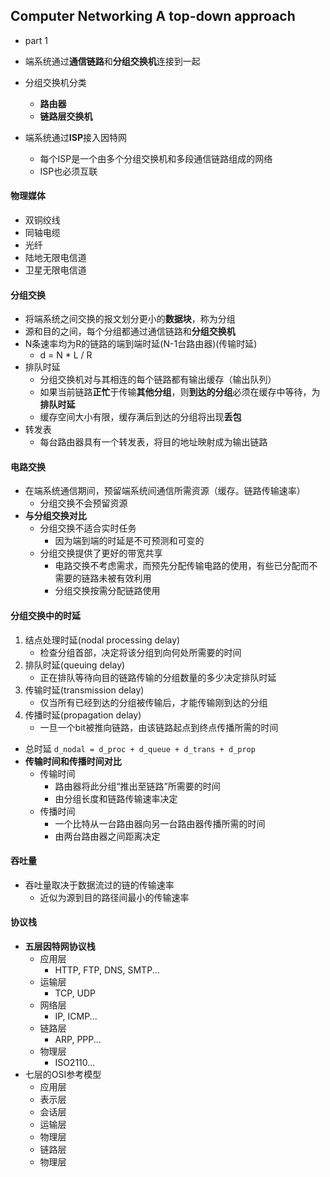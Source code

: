 ## Computer Networking A top-down approach
* part 1


* 端系统通过**通信链路**和**分组交换机**连接到一起
* 分组交换机分类
    * **路由器**
    * **链路层交换机**
* 端系统通过**ISP**接入因特网
    * 每个ISP是一个由多个分组交换机和多段通信链路组成的网络
    * ISP也必须互联

#### 物理媒体
* 双铜绞线
* 同轴电缆
* 光纤
* 陆地无限电信道
* 卫星无限电信道


#### 分组交换
* 将端系统之间交换的报文划分更小的**数据块**，称为分组
* 源和目的之间，每个分组都通过通信链路和**分组交换机**
* N条速率均为R的链路的端到端时延(N-1台路由器)(传输时延)
    * d = N * L / R
* 排队时延
    * 分组交换机对与其相连的每个链路都有输出缓存（输出队列）
    * 如果当前链路**正忙**于传输**其他分组**，则**到达的分组**必须在缓存中等待，为**排队时延**
    * 缓存空间大小有限，缓存满后到达的分组将出现**丢包**
* 转发表
    * 每台路由器具有一个转发表，将目的地址映射成为输出链路

#### 电路交换
* 在端系统通信期间，预留端系统间通信所需资源（缓存。链路传输速率）
    * 分组交换不会预留资源
* **与分组交换对比**
    * 分组交换不适合实时任务
        * 因为端到端的时延是不可预测和可变的
    * 分组交换提供了更好的带宽共享
        * 电路交换不考虑需求，而预先分配传输电路的使用，有些已分配而不需要的链路未被有效利用
        * 分组交换按需分配链路使用

#### 分组交换中的时延
1. 结点处理时延(nodal processing delay)
    * 检查分组首部，决定将该分组到向何处所需要的时间
2. 排队时延(queuing delay)
    * 正在排队等待向目的链路传输的分组数量的多少决定排队时延
3. 传输时延(transmission delay)
    * 仅当所有已经到达的分组被传输后，才能传输刚到达的分组
4. 传播时延(propagation delay)
    * 一旦一个bit被推向链路，由该链路起点到终点传播所需的时间
* 总时延 `d_nodal = d_proc + d_queue + d_trans + d_prop`
* **传输时间和传播时间对比**
    * 传输时间
        * 路由器将此分组“推出至链路”所需要的时间
        * 由分组长度和链路传输速率决定
    * 传播时间
        * 一个比特从一台路由器向另一台路由器传播所需的时间
        * 由两台路由器之间距离决定

#### 吞吐量
* 吞吐量取决于数据流过的链的传输速率
    * 近似为源到目的路径间最小的传输速率

#### 协议栈
* **五层因特网协议栈**
    * 应用层
        * HTTP, FTP, DNS, SMTP...
    * 运输层
        * TCP, UDP
    * 网络层
        * IP, ICMP...
    * 链路层
        * ARP, PPP...
    * 物理层
        * ISO2110...
* 七层的OSI参考模型
    * 应用层
    * 表示层
    * 会话层
    * 运输层
    * 物理层
    * 链路层
    * 物理层